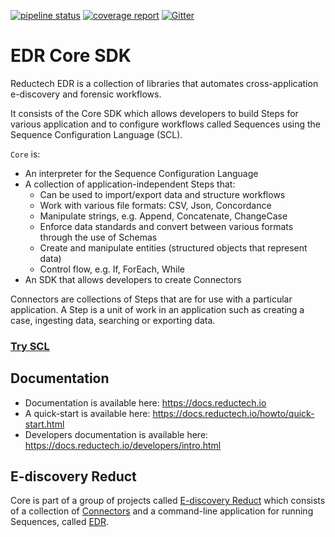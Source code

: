 [![pipeline status](https://gitlab.com/reductech/edr/core/badges/master/pipeline.svg)](https://gitlab.com/reductech/edr/core/-/commits/master)
[![coverage report](https://gitlab.com/reductech/edr/core/badges/master/coverage.svg)](https://gitlab.com/reductech/edr/core/-/commits/master)
[![Gitter](https://badges.gitter.im/reductech/edr.svg)](https://gitter.im/reductech/edr?utm_source=badge&utm_medium=badge&utm_campaign=pr-badge)

# EDR Core SDK

Reductech EDR is a collection of libraries that automates
cross-application e-discovery and forensic workflows.

It consists of the Core SDK which allows developers to
build Steps for various application and to configure workflows
called Sequences using the Sequence Configuration Language (SCL).

`Core` is:

- An interpreter for the Sequence Configuration Language
- A collection of application-independent Steps that:
  - Can be used to import/export data and structure workflows
  - Work with various file formats: CSV, Json, Concordance
  - Manipulate strings, e.g. Append, Concatenate, ChangeCase
  - Enforce data standards and convert between various formats through the use of Schemas
  - Create and manipulate entities (structured objects that represent data)
  - Control flow, e.g. If, ForEach, While
- An SDK that allows developers to create Connectors

Connectors are collections of Steps that are for use with
a particular application. A Step is a unit of work in an application
such as creating a case, ingesting data, searching or exporting data.

### [Try SCL](https://gitlab.com/reductech/edr/edr/-/releases)

## Documentation

- Documentation is available here: https://docs.reductech.io
- A quick-start is available here: https://docs.reductech.io/howto/quick-start.html
- Developers documentation is available here: https://docs.reductech.io/developers/intro.html

## E-discovery Reduct

Core is part of a group of projects called
[E-discovery Reduct](https://gitlab.com/reductech/edr)
which consists of a collection of [Connectors](https://gitlab.com/reductech/edr/connectors)
and a command-line application for running Sequences, called
[EDR](https://gitlab.com/reductech/edr/edr/-/releases).
